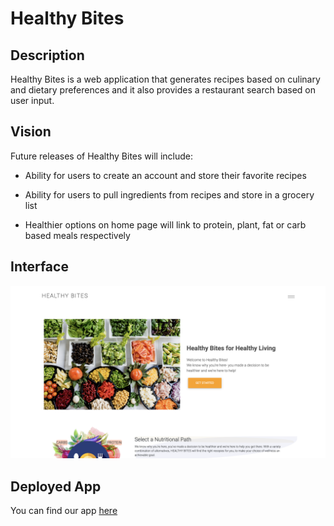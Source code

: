# Healthy Bites

## Description

Healthy Bites is a web application that generates recipes based on culinary and dietary preferences and it also provides a restaurant search based on user input.

## Vision

Future releases of Healthy Bites will include:

- Ability for users to create an account and store their favorite recipes

- Ability for users to pull ingredients from recipes and store in a grocery list

- Healthier options on home page will link to protein, plant, fat or carb based meals respectively

## Interface

![interface](assets/interface.png)

## Deployed App

You can find our app [here](https://erodrigueztoimil.github.io/healthy_bites/)
